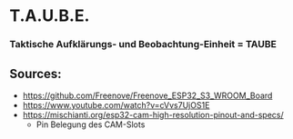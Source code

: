 # T.A.U.B.E.
### Taktische Aufklärungs- und Beobachtung-Einheit = TAUBE



## Sources:
- https://github.com/Freenove/Freenove_ESP32_S3_WROOM_Board
- https://www.youtube.com/watch?v=cVvs7UjOS1E
- https://mischianti.org/esp32-cam-high-resolution-pinout-and-specs/
  - Pin Belegung des CAM-Slots
